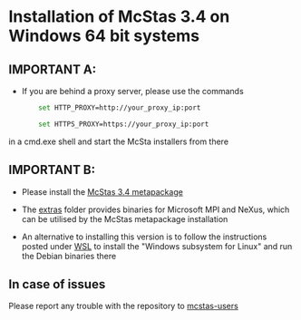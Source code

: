 # Installation of McStas 3.4 on Windows 64 bit systems


## IMPORTANT A:
* If you are behind a proxy server, please use the commands
	```bash
		set HTTP_PROXY=http://your_proxy_ip:port
	```
	```bash
		set HTTPS_PROXY=https://your_proxy_ip:port
	```
in a cmd.exe shell and start the McSta installers from there
	
## IMPORTANT B:
* Please install the [McStas 3.4 metapackage](https://download.mcstas.org/mcstas-3.4/windows/McStas-Metapackage-3.4-win64.exe)

* The [extras](https://download.mcstas.org/mcstas-3.4/windows/extras)
  folder provides binaries for Microsoft MPI and NeXus, which can be utilised by the McStas metapackage installation

* An alternative to installing this version is to follow the instructions
posted under [WSL](WSL/README.md) to install the 
"Windows subsystem for Linux" and run the Debian binaries there

## In case of issues
Please report any trouble with the repository to [mcstas-users](mailto:mcstas-users@mcstas.org)

